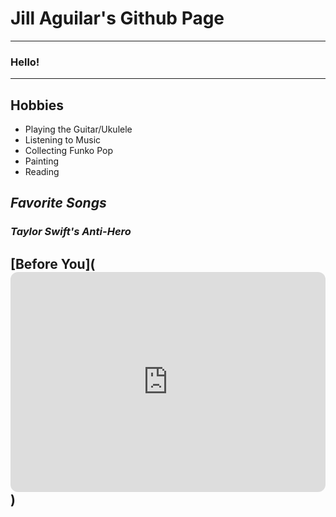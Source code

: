 # **Jill Aguilar's Github Page**
---
### Hello!
---
## **Hobbies**
- Playing the Guitar/Ukulele
- Listening to Music
- Collecting Funko Pop
- Painting
- Reading

## *Favorite Songs*
### *Taylor Swift's Anti-Hero*
[Before You](<iframe style="border-radius:12px" src="https://open.spotify.com/embed/track/523f4oSjrZx83XDtRLnsIw?utm_source=generator" width="100%" height="352" frameBorder="0" allowfullscreen="" allow="autoplay; clipboard-write; encrypted-media; fullscreen; picture-in-picture" loading="lazy"></iframe>)
---
